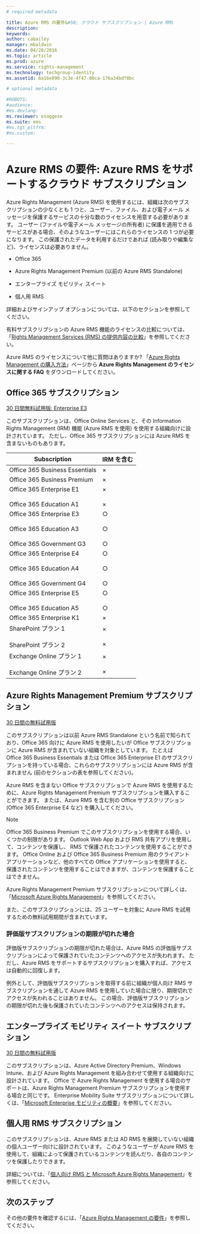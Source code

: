 ```yaml
---
# required metadata

title: Azure RMS の要件&#58; クラウド サブスクリプション | Azure RMS
description:
keywords:
author: cabailey
manager: mbaldwin
ms.date: 04/28/2016
ms.topic: article
ms.prod: azure
ms.service: rights-management
ms.technology: techgroup-identity
ms.assetid: 6a16e890-3c3e-4f47-80ca-176a34bdf8bc

# optional metadata

#ROBOTS:
#audience:
#ms.devlang:
ms.reviewer: esaggese
ms.suite: ems
#ms.tgt_pltfrm:
#ms.custom:

---
```



# Azure RMS の要件: Azure RMS をサポートするクラウド サブスクリプション
Azure Rights Management (Azure RMS) を使用するには、組織は次のサブスクリプションの少なくとも 1 つと、ユーザー、ファイル、および電子メール メッセージを保護するサービスの十分な数のライセンスを用意する必要があります。 ユーザー (ファイルや電子メール メッセージの所有者) に保護を適用できるサービスがある場合、そのようなユーザーにはこれらのライセンスの 1 つが必要になります。 この保護されたデータを利用するだけであれば (読み取りや編集など)、ライセンスは必要ありません。

-   Office 365

-   Azure Rights Management Premium (以前の Azure RMS Standalone)

-   エンタープライズ モビリティ スイート

-   個人用 RMS

詳細およびサインアップ オプションについては、以下のセクションを参照してください。

有料サブスクリプションの Azure RMS 機能のライセンスの比較については、「[Rights Management Services (RMS) の提供内容の比較](http://technet.microsoft.com/dn858608)」を参照してください。

Azure RMS のライセンスについて他に質問はありますか? 「[Azure Rights Management の購入方法](https://www.microsoft.com/en-us/server-cloud/products/azure-rights-management/Purchasing.aspx)」ページから **Azure Rights Management のライセンスに関する FAQ** をダウンロードしてください。 

## Office 365 サブスクリプション
[30 日間無料試用版: Enterprise E3](http://go.microsoft.com/fwlink/p/?LinkID=403802)

このサブスクリプションは、Office Online Services と、その Information Rights Management (IRM) 機能 (Azure RMS を使用) を使用する組織向けに設計されています。 ただし、Office 365 サブスクリプションには Azure RMS を含まないものもあります。

Subscription  |IRM を含む 
------------- | ------------- |
Office 365 Business Essentials|×|
Office 365 Business Premium|×|
Office 365 Enterprise E1 <br /><br /> Office 365 Education A1|× <br /><br /> ×|
Office 365 Enterprise E3 <br /><br /> Office 365 Education A3 <br /><br /> Office 365 Government G3|○ <br /><br /> ○ <br /><br /> ○|
Office 365 Enterprise E4 <br /><br /> Office 365 Education A4 <br /><br /> Office 365 Government G4|○ <br /><br /> ○ <br /><br /> ○|
Office 365 Enterprise E5 <br /><br /> Office 365 Education A5|○ <br /><br /> ○|
Office 365 Enterprise K1|×|
SharePoint プラン 1 <br /><br /> SharePoint プラン 2|× <br /><br /> ×|
Exchange Online プラン 1 <br /><br /> Exchange Online プラン 2|× <br /><br /> ×|


## Azure Rights Management Premium サブスクリプション
[30 日間の無料試用版](https://portal.microsoftonline.com/Signup/MainSignUp15.aspx?&amp;OfferId=A43415D3-404C-4df3-B31B-AAD28118A778&amp;dl=RIGHTSMANAGEMENT&amp;ali=1)

このサブスクリプションは以前 Azure RMS Standalone という名前で知られており、Office 365 向けに Azure RMS を使用したいが Office サブスクリプションに Azure RMS が含まれていない組織を対象としています。 たとえば Office 365 Business Essentials または Office 365 Enterprise E1 のサブスクリプションを持っている場合、これらのサブスクリプションには Azure RMS が含まれません (前のセクションの表を参照してください)。 

Azure RMS を含まない Office サブスクリプションで Azure RMS を使用するために、Azure Rights Management Premium サブスクリプションを購入することができます。 または、Azure RMS を含む別の Office サブスクリプション (Office 365 Enterprise E4 など) を購入してください。

> [!NOTE]
> Office 365 Business Premium でこのサブスクリプションを使用する場合、いくつかの制限があります。 Outlook Web App および RMS 共有アプリを使用して、コンテンツを保護し、 RMS で保護されたコンテンツを使用することができます。 Office Online および Office 365 Business Premium 用のクライアント アプリケーションなど、他のすべての Office アプリケーションを使用すると、保護されたコンテンツを使用することはできますが、コンテンツを保護することはできません。

Azure Rights Management Premium サブスクリプションについて詳しくは、「[Microsoft Azure Rights Management](http://products.office.com/business/microsoft-azure-rights-management)」を参照してください。

また、このサブスクリプションには、25 ユーザーを対象に Azure RMS を試用するための無料試用期間が含まれています。 

### 評価版サブスクリプションの期限が切れた場合
評価版サブスクリプションの期限が切れた場合は、Azure RMS の評価版サブスクリプションによって保護されていたコンテンツへのアクセスが失われます。 ただし、Azure RMS をサポートするサブスクリプションを購入すれば、アクセスは自動的に回復します。

例外として、評価版サブスクリプションを取得する前に組織が個人向け RMS サブスクリプションを通して Azure RMS を使用していた場合に限り、期限切れでアクセスが失われることはありません。 この場合、評価版サブスクリプションの期限が切れた後も保護されていたコンテンツへのアクセスは保持されます。

## エンタープライズ モビリティ スイート サブスクリプション
[30 日間の無料試用版](http://go.microsoft.com/fwlink/?LinkId=615385)

このサブスクリプションは、Azure Active Directory Premium、Windows Intune、および Azure Rights Management を組み合わせて使用する組織向けに設計されています。 Office で Azure Rights Management を使用する場合のサポートは、Azure Rights Management Premium サブスクリプションを使用する場合と同じです。 
Enterprise Mobility Suite サブスクリプションについて詳しくは、「[Microsoft Enterprise モビリティの概要](http://go.microsoft.com/fwlink/?LinkId=615386)」を参照してください。

## 個人用 RMS サブスクリプション
このサブスクリプションは、Azure RMS または AD RMS を展開していない組織の個人ユーザー向けに設計されています。 このようなユーザーが Azure RMS を使用して、組織によって保護されているコンテンツを読んだり、各自のコンテンツを保護したりできます。

詳細については、「[個人向け RMS と Microsoft Azure Rights Management](../understand-explore/rms-for-individuals.md)」を参照してください。

## 次のステップ
その他の要件を確認するには、「[Azure Rights Management の要件](requirements-azure-rms.md)」を参照してください。

<!--HONumber=Apr16_HO4-->


